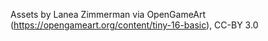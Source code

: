 Assets by Lanea Zimmerman via OpenGameArt (https://opengameart.org/content/tiny-16-basic), CC-BY 3.0
